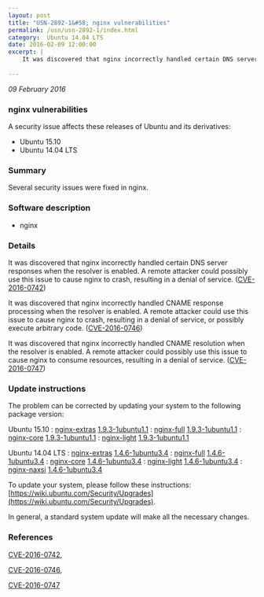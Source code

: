 ```yaml
---
layout: post
title: "USN-2892-1&#58; nginx vulnerabilities"
permalink: /usn/usn-2892-1/index.html
category:  Ubuntu 14.04 LTS
date: 2016-02-09 12:00:00
excerpt: |
    It was discovered that nginx incorrectly handled certain DNS server responses when the resolver is enabled. A remote attacker could possibly use this issue to cause nginx to crash, resulting in a denial of service. ([CVE-2016-0742](http://people.ubuntu.com/~ubuntu-security/cve/CVE-2016-0742))
    
--- 
```

 
 

*09 February 2016*

### nginx vulnerabilities

A security issue affects these releases of Ubuntu and its derivatives:

* Ubuntu 15.10
* Ubuntu 14.04 LTS

### Summary

Several security issues were fixed in nginx. 

### Software description

* nginx 

### Details

It was discovered that nginx incorrectly handled certain DNS server responses when the resolver is enabled. A remote attacker could possibly use this issue to cause nginx to crash, resulting in a denial of service. ([CVE-2016-0742](http://people.ubuntu.com/~ubuntu-security/cve/CVE-2016-0742))

It was discovered that nginx incorrectly handled CNAME response processing when the resolver is enabled. A remote attacker could use this issue to cause nginx to crash, resulting in a denial of service, or possibly execute arbitrary code. ([CVE-2016-0746](http://people.ubuntu.com/~ubuntu-security/cve/CVE-2016-0746))

It was discovered that nginx incorrectly handled CNAME resolution when the resolver is enabled. A remote attacker could possibly use this issue to cause nginx to consume resources, resulting in a denial of service. ([CVE-2016-0747](http://people.ubuntu.com/~ubuntu-security/cve/CVE-2016-0747)) 

### Update instructions

The problem can be corrected by updating your system to the following package version:

Ubuntu 15.10
 : [nginx-extras](https://launchpad.net/ubuntu/+source/nginx) <span> [1.9.3-1ubuntu1.1](https://launchpad.net/ubuntu/+source/nginx/1.9.3-1ubuntu1.1) </span> 
 : [nginx-full](https://launchpad.net/ubuntu/+source/nginx) <span> [1.9.3-1ubuntu1.1](https://launchpad.net/ubuntu/+source/nginx/1.9.3-1ubuntu1.1) </span> 
 : [nginx-core](https://launchpad.net/ubuntu/+source/nginx) <span> [1.9.3-1ubuntu1.1](https://launchpad.net/ubuntu/+source/nginx/1.9.3-1ubuntu1.1) </span> 
 : [nginx-light](https://launchpad.net/ubuntu/+source/nginx) <span> [1.9.3-1ubuntu1.1](https://launchpad.net/ubuntu/+source/nginx/1.9.3-1ubuntu1.1) </span> 

Ubuntu 14.04 LTS
 : [nginx-extras](https://launchpad.net/ubuntu/+source/nginx) <span> [1.4.6-1ubuntu3.4](https://launchpad.net/ubuntu/+source/nginx/1.4.6-1ubuntu3.4) </span> 
 : [nginx-full](https://launchpad.net/ubuntu/+source/nginx) <span> [1.4.6-1ubuntu3.4](https://launchpad.net/ubuntu/+source/nginx/1.4.6-1ubuntu3.4) </span> 
 : [nginx-core](https://launchpad.net/ubuntu/+source/nginx) <span> [1.4.6-1ubuntu3.4](https://launchpad.net/ubuntu/+source/nginx/1.4.6-1ubuntu3.4) </span> 
 : [nginx-light](https://launchpad.net/ubuntu/+source/nginx) <span> [1.4.6-1ubuntu3.4](https://launchpad.net/ubuntu/+source/nginx/1.4.6-1ubuntu3.4) </span> 
 : [nginx-naxsi](https://launchpad.net/ubuntu/+source/nginx) <span> [1.4.6-1ubuntu3.4](https://launchpad.net/ubuntu/+source/nginx/1.4.6-1ubuntu3.4) </span> 

To update your system, please follow these instructions: [https://wiki.ubuntu.com/Security/Upgrades](https://wiki.ubuntu.com/Security/Upgrades).

In general, a standard system update will make all the necessary changes. 

### References

 
 [CVE-2016-0742](http://people.ubuntu.com/~ubuntu-security/cve/CVE-2016-0742), 

 [CVE-2016-0746](http://people.ubuntu.com/~ubuntu-security/cve/CVE-2016-0746), 

 [CVE-2016-0747](http://people.ubuntu.com/~ubuntu-security/cve/CVE-2016-0747)
 

